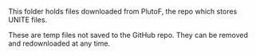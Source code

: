 This folder holds files downloaded from PlutoF, the repo which stores UNITE files.

These are temp files not saved to the GitHub repo. They can be removed and redownloaded at any time.

